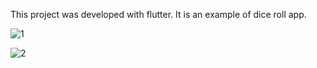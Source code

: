 This project was developed with flutter. It is an example of dice roll app.

![1](https://github.com/KutayKaan/DiceRollApp/assets/114337850/c8f95608-450f-4467-9e19-4c2c97076c13)


![2](https://github.com/KutayKaan/DiceRollApp/assets/114337850/d012aedb-af25-4aef-9101-4eb2e699ba22)
